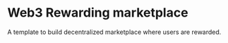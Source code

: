 # Web3 Rewarding marketplace
A template to build decentralized marketplace where users are rewarded. 

